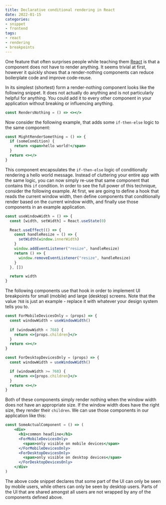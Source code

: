 ```yaml
---
title: Declarative conditional rendering in React
date: 2022-01-15
categories:
- snippet
- frontend
tags:
- react
- rendering
- breakpoints
---
```


One feature that often surprises people while teaching them [React](https://reactjs.org/) is that a component does not have to render anything. It seems trivial at first, however it quickly shows that a render-nothing components can reduce boilerplate code and improve code-reuse.

In its simplest (shortest) form a render-nothing component looks like the following snippet. It does not actually do anything and is not particularly helpful for anything. You could add it to every other component in your application without breaking or influencing anything.

```jsx
const RendersNothing = () => <></>
```

Now consider the following example, that adds some `if-then-else` logic to the same component:

```jsx
const MightRenderSomething = () => {
  if (someCondition) {
    return <span>hello world!</span>
  }
  return <></>
}
```

This component encapsulates the `if-then-else` logic of conditionally rendering a hello world message. Instead of cluttering your entire app with the same logic, you can now simply re-use that same component that contains this `if` condition. In order to see the full power of this technique, consider the following example. At first, we are going to define a hook that reads the current window width, then define components that conditionally render based on the current window width, and finally use those components in an example application.

```jsx
const useWindowWidth = () => {
  const [width, setWidth] = React.useState(0)

  React.useEffect(() => {
    const handleResize = () => {
      setWidth(window.innerWidth)
    }
    window.addEventListener("resize", handleResize)
    return () => {
      window.removeEventListener("resize", handleResize)
    }
  }, [])

  return width
}
```

The following components use that hook in order to implement UI breakpoints for small (mobile) and large (desktop) screens. Note that the value `768` is just an example - replace it with whatever your design system tells you to.

```jsx
const ForMobileDevicesOnly = (props) => {
  const windowWidth = useWindowWidth()
  
  if (windowWidth < 768) {
    return <>{props.children}</>
  }
  return <></>
}

const ForDesktopDevicesOnly = (props) => {
  const windowWidth = useWindowWidth()

  if (windowWidth >= 768) {
    return <>{props.children}</>
  }
  return <></>
}
```

Both of these components simply render nothing when the window width does not have an appropriate size. If the window width does have the right size, they render their `children`. We can use those components in our application like this:

```jsx
const SomeActualComponent = () => (
    <div>
      <h1>common headline</h1>
      <ForMobileDevicesOnly>
        <span>only visible on mobile devices</span>
      </ForMobileDevicesOnly>
      <ForDesktopDevicesOnly>
        <span>only visible on desktop devices</span>
      </ForDesktopDevicesOnly>
    </div>
)
```

The above code snippet declares that some part of the UI can only be seen by mobile users, while others can only be seen by desktop users. Parts of the UI that are shared amongst all users are not wrapped by any of the components defined above.
